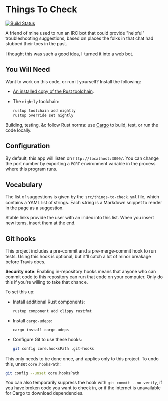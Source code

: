 # Things To Check

[![Build Status](https://travis-ci.org/ojacobson/things-to-check.svg?branch=main)](https://travis-ci.org/ojacobson/things-to-check)

A friend of mine used to run an IRC bot that could provide "helpful"
troubleshooting suggestions, based on places the folks in that chat had stubbed
their toes in the past.

I thought this was such a good idea, I turned it into a web bot.

## You Will Need

Want to work on this code, or run it yourself? Install the following:

* [An installed copy of the Rust toolchain](https://rustup.rs).
* The `nightly` toolchain:

    ```bash
    rustup toolchain add nightly
    rustup override set nightly
    ```

Building, testing, &c follow Rust norms: use
[Cargo](https://doc.rust-lang.org/cargo/guide/working-on-an-existing-project.html)
to build, test, or run the code locally.

## Configuration

By default, this app will listen on `http://localhost:3000/`. You can change the
port number by exporting a `PORT` environment variable in the process where this
program runs.

## Vocabulary

The list of suggestions is given by the `src/things-to-check.yml` file, which
contains a YAML list of strings. Each string is a Markdown snippet to render in
the page as a suggestion.

Stable links provide the user with an index into this list. When you insert new
items, insert them at the end.

## Git hooks

This project includes a pre-commit and a pre-merge-commit hook to run tests.
Using this hook is optional, but it'll catch a lot of minor breakage before
Travis does.

**Security note**: Enabling in-repository hooks means that anyone who can commit
code to this repository can run that code on your computer. Only do this if
you're willing to take that chance.

To set this up:

* Install additional Rust components:

    ```bash
    rustup component add clippy rustfmt
    ```

* Install `cargo-udeps`:

    ```bash
    cargo install cargo-udeps
    ```

* Configure Git to use these hooks:

    ```bash
    git config core.hooksPath .git-hooks
    ```

This only needs to be done once, and applies only to this project. To undo this,
unset `core.hooksPath`:

```bash
git config --unset core.hooksPath
```

You can also temporarily suppress the hook with `git commit --no-verify`, if you
have broken code you want to check in, or if the internet is unavailable for
Cargo to download dependencies.
